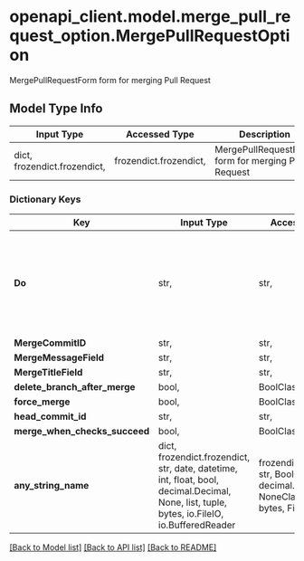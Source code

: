 # openapi_client.model.merge_pull_request_option.MergePullRequestOption

MergePullRequestForm form for merging Pull Request

## Model Type Info
Input Type | Accessed Type | Description | Notes
------------ | ------------- | ------------- | -------------
dict, frozendict.frozendict,  | frozendict.frozendict,  | MergePullRequestForm form for merging Pull Request | 

### Dictionary Keys
Key | Input Type | Accessed Type | Description | Notes
------------ | ------------- | ------------- | ------------- | -------------
**Do** | str,  | str,  |  | must be one of ["merge", "rebase", "rebase-merge", "squash", "manually-merged", ] 
**MergeCommitID** | str,  | str,  |  | [optional] 
**MergeMessageField** | str,  | str,  |  | [optional] 
**MergeTitleField** | str,  | str,  |  | [optional] 
**delete_branch_after_merge** | bool,  | BoolClass,  |  | [optional] 
**force_merge** | bool,  | BoolClass,  |  | [optional] 
**head_commit_id** | str,  | str,  |  | [optional] 
**merge_when_checks_succeed** | bool,  | BoolClass,  |  | [optional] 
**any_string_name** | dict, frozendict.frozendict, str, date, datetime, int, float, bool, decimal.Decimal, None, list, tuple, bytes, io.FileIO, io.BufferedReader | frozendict.frozendict, str, BoolClass, decimal.Decimal, NoneClass, tuple, bytes, FileIO | any string name can be used but the value must be the correct type | [optional]

[[Back to Model list]](../../README.md#documentation-for-models) [[Back to API list]](../../README.md#documentation-for-api-endpoints) [[Back to README]](../../README.md)


